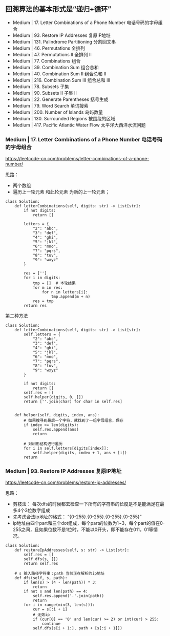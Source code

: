 ## 回溯算法的基本形式是“递归+循环”
- Medium |    17. Letter Combinations of a Phone Number   电话号码的字母组合
- Medium |    93. Restore IP Addresses   复原IP地址
- Medium |    131. Palindrome Partitioning   分割回文串
- Medium |    46. Permutations   全排列
- Medium |    47. Permutations II    全排列 II
- Medium |    77. Combinations   组合
- Medium |    39. Combination Sum  组合总和
- Medium |    40. Combination Sum II   组合总和 II
- Medium |    216. Combination Sum III   组合总和 III
- Medium |    78. Subsets    子集
- Medium |    90. Subsets II   子集 II
- Medium |    22. Generate Parentheses   括号生成
- Medium |    79. Word Search    单词搜索
- Medium |    200. Number of Islands  岛屿数量
- Medium |    130. Surrounded Regions  被围绕的区域
- Medium |    417. Pacific Atlantic Water Flow   太平洋大西洋水流问题

### Medium |    17. Letter Combinations of a Phone Number  电话号码的字母组合
https://leetcode-cn.com/problems/letter-combinations-of-a-phone-number/

思路：
* 两个数组
* 遍历上一轮元素 和此轮元素 为新的上一轮元素；
```
class Solution:
    def letterCombinations(self, digits: str) -> List[str]:
        if not digits:
            return []  
            
        letters = {
            "2": "abc",
            "3": "def",
            "4": "ghi",
            "5": "jkl",
            "6": "mno",
            "7": "pqrs",
            "8": "tuv",
            "9": "wxyz"
        }
        
        res = ['']
        for i in digits:
            tmp = []  # 本轮结果
            for m in res:
                for n in letters[i]:
                    tmp.append(m + n)
            res = tmp
        return res
```
第二种方法
```       
class Solution:
    def letterCombinations(self, digits: str) -> List[str]:
        self.letters = {
            "2": "abc",
            "3": "def",
            "4": "ghi",
            "5": "jkl",
            "6": "mno",
            "7": "pqrs",
            "8": "tuv",
            "9": "wxyz"
        }

        if not digits:
            return []
        self.res = []
        self.helper(digits, 0, [])
        return [''.join(char) for char in self.res]


    def helper(self, digits, index, ans):
        # 如果搜寻到最后一个字符，就找到了一组字母组合，保存
        if index >= len(digits):
            self.res.append(ans)
            return
            
        # 对树形结构进行遍历
        for i in self.letters[digits[index]]:
            self.helper(digits, index + 1, ans + [i])
        return 
```
### Medium |    93. Restore IP Addresses   复原IP地址
https://leetcode-cn.com/problems/restore-ip-addresses/

思路：
- 剪枝法： 每次dfs的时候都去检查一下所有的字符串的长度是不是能满足在最多4个3位数字组成
- 先考虑合法ip地址的格式： “{0-255}.{0-255}.{0-255}.{0-255}”
- ip地址由四个part和三个dot组成，每个part的位数为1~3，每个part的值在0-255之间，且如果位数不是1位时，不能以0开头，即不能存在011，01等情况。
```
class Solution:
    def restoreIpAddresses(self, s: str) -> List[str]:
        self.res = []
        self.dfs(s, [])
        return self.res

    # s 输入路径字符串；path 当前正在解析的ip地址
    def dfs(self, s, path):
        if len(s) > (4 - len(path)) * 3:
            return 
        if not s and len(path) == 4:
            self.res.append('.'.join(path))
            return 
        for i in range(min(3, len(s))):
            cur = s[:i + 1]
            # 无效ip
            if (cur[0] == '0' and len(cur) >= 2) or int(cur) > 255:
                continue
            self.dfs(s[i + 1:], path + [s[:i + 1]])
```
